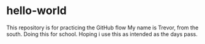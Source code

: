 # hello-world
This repository is for practicing the GitHub flow 
My name is Trevor,  from the south.  Doing this for school.  Hoping i use this as intended as the days pass.  

